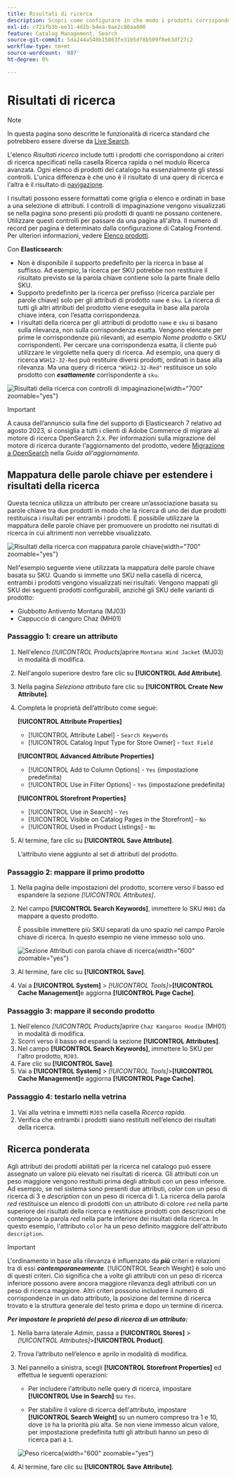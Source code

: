 ```yaml
---
title: Risultati di ricerca
description: Scopri come configurare in che modo i prodotti corrispondono ai criteri di ricerca immessi nella casella Ricerca rapida o nel modulo Ricerca avanzata.
exl-id: c721fb3b-ee31-4d2b-b4ea-9ae2c80aa800
feature: Catalog Management, Search
source-git-commit: 5da244a548b15863fe31b5df8b509f8e63df27c2
workflow-type: tm+mt
source-wordcount: '887'
ht-degree: 0%

---
```


# Risultati di ricerca

>[!NOTE]
>
>In questa pagina sono descritte le funzionalità di ricerca standard che potrebbero essere diverse da [Live Search](https://experienceleague.adobe.com/docs/commerce/live-search/overview.html).

L&#39;elenco _Risultati ricerca_ include tutti i prodotti che corrispondono ai criteri di ricerca specificati nella casella Ricerca rapida o nel modulo Ricerca avanzata. Ogni elenco di prodotti del catalogo ha essenzialmente gli stessi controlli. L&#39;unica differenza è che uno è il risultato di una query di ricerca e l&#39;altra è il risultato di [navigazione](navigation.md).

I risultati possono essere formattati come griglia o elenco e ordinati in base a una selezione di attributi. I controlli di impaginazione vengono visualizzati se nella pagina sono presenti più prodotti di quanti ne possano contenere. Utilizzare questi controlli per passare da una pagina all&#39;altra. Il numero di record per pagina è determinato dalla configurazione di Catalog Frontend. Per ulteriori informazioni, vedere [Elenco prodotti](navigation-product-listings.md).

Con **Elasticsearch**:

- Non è disponibile il supporto predefinito per la ricerca in base al suffisso. Ad esempio, la ricerca per SKU potrebbe non restituire il risultato previsto se la parola chiave contiene solo la parte finale dello SKU.
- Supporto predefinito per la ricerca per prefisso (ricerca parziale per parole chiave) solo per gli attributi di prodotto `name` e `sku`. La ricerca di tutti gli altri attributi del prodotto viene eseguita in base alla parola chiave intera, con l’esatta corrispondenza.
- I risultati della ricerca per gli attributi di prodotto `name` e `sku` si basano sulla rilevanza, non sulla corrispondenza esatta. Vengono elencate per prime le corrispondenze più rilevanti, ad esempio _Nome prodotto_ o _SKU_ corrispondenti. Per cercare una corrispondenza esatta, il cliente può utilizzare le virgolette nella query di ricerca. Ad esempio, una query di ricerca `WSH12-32-Red` può restituire diversi prodotti, ordinati in base alla rilevanza. Ma una query di ricerca `"WSH12-32-Red"` restituisce un solo prodotto con **_esattamente_** corrispondente a `sku`.

![Risultati della ricerca con controlli di impaginazione](./assets/storefront-search-results-shorts.png){width="700" zoomable="yes"}

>[!IMPORTANT]
>
>A causa dell’annuncio sulla fine del supporto di Elasticsearch 7 relativo ad agosto 2023, si consiglia a tutti i clienti di Adobe Commerce di migrare al motore di ricerca OpenSearch 2.x. Per informazioni sulla migrazione del motore di ricerca durante l&#39;aggiornamento del prodotto, vedere [Migrazione a OpenSearch](https://experienceleague.adobe.com/docs/commerce-operations/upgrade-guide/prepare/opensearch-migration.html) nella _Guida all&#39;aggiornamento_.

## Mappatura delle parole chiave per estendere i risultati della ricerca

Questa tecnica utilizza un attributo per creare un’associazione basata su parole chiave tra due prodotti in modo che la ricerca di uno dei due prodotti restituisca i risultati per entrambi i prodotti. È possibile utilizzare la mappatura delle parole chiave per promuovere un prodotto nei risultati di ricerca in cui altrimenti non verrebbe visualizzato.

![Risultati della ricerca con mappatura parole chiave](./assets/storefront-search-results-extended.png){width="700" zoomable="yes"}

Nell&#39;esempio seguente viene utilizzata la mappatura delle parole chiave basata su SKU. Quando si immette uno SKU nella casella di ricerca, entrambi i prodotti vengono visualizzati nei risultati. Vengono mappati gli SKU dei seguenti prodotti configurabili, anziché gli SKU delle varianti di prodotto:

- Giubbotto Antivento Montana (MJ03)
- Cappuccio di canguro Chaz (MH01)

### Passaggio 1: creare un attributo

1. Nell&#39;elenco _[!UICONTROL Products]_&#x200B;aprire `Montana Wind Jacket` (MJ03) in modalità di modifica.
1. Nell&#39;angolo superiore destro fare clic su **[!UICONTROL Add Attribute]**.
1. Nella pagina _Seleziona attributo_ fare clic su **[!UICONTROL Create New Attribute]**.
1. Completa le proprietà dell’attributo come segue:

   **[!UICONTROL Attribute Properties]**

   - [!UICONTROL Attribute Label] - `Search Keywords`
   - [!UICONTROL Catalog Input Type for Store Owner] - `Text Field`

   **[!UICONTROL Advanced Attribute Properties]**

   - [!UICONTROL Add to Column Options] - `Yes` (impostazione predefinita)
   - [!UICONTROL Use in Filter Options] - `Yes` (impostazione predefinita)

   **[!UICONTROL Storefront Properties]**

   - [!UICONTROL Use in Search] - `Yes`
   - [!UICONTROL Visible on Catalog Pages in the Storefront] - `No`
   - [!UICONTROL Used in Product Listings] - `No`

1. Al termine, fare clic su **[!UICONTROL Save Attribute]**.

   L’attributo viene aggiunto al set di attributi del prodotto.

### Passaggio 2: mappare il primo prodotto

1. Nella pagina delle impostazioni del prodotto, scorrere verso il basso ed espandere la sezione _[!UICONTROL Attributes]_.
1. Nel campo **[!UICONTROL Search Keywords]**, immettere lo SKU `MH01` da mappare a questo prodotto.

   È possibile immettere più SKU separati da uno spazio nel campo Parole chiave di ricerca. In questo esempio ne viene immesso solo uno.

   ![Sezione Attributi con parola chiave di ricerca](./assets/search-keywords-attribute.png){width="600" zoomable="yes"}

1. Al termine, fare clic su **[!UICONTROL Save]**.
1. Vai a **[!UICONTROL System]** > _[!UICONTROL Tools]_>**[!UICONTROL Cache Management]**&#x200B;e aggiorna **[!UICONTROL Page Cache]**.

### Passaggio 3: mappare il secondo prodotto

1. Nell&#39;elenco _[!UICONTROL Products]_&#x200B;aprire `Chaz Kangaroo Hoodie` (MH01) in modalità di modifica.
1. Scorri verso il basso ed espandi la sezione **[!UICONTROL Attributes]**.
1. Nel campo **[!UICONTROL Search Keywords]**, immettere lo SKU per l&#39;altro prodotto, `MJ03`.
1. Fare clic su **[!UICONTROL Save]**.
1. Vai a **[!UICONTROL System]** > _[!UICONTROL Tools]_>**[!UICONTROL Cache Management]**&#x200B;e aggiorna **[!UICONTROL Page Cache]**.

### Passaggio 4: testarlo nella vetrina

1. Vai alla vetrina e immetti `MJ03` nella casella _Ricerca rapida_.
1. Verifica che entrambi i prodotti siano restituiti nell’elenco dei risultati della ricerca.

## Ricerca ponderata

Agli attributi dei prodotti abilitati per la ricerca nel catalogo può essere assegnato un valore più elevato nei risultati di ricerca. Gli attributi con un peso maggiore vengono restituiti prima degli attributi con un peso inferiore. Ad esempio, se nel sistema sono presenti due attributi, _color_ con un peso di ricerca di 3 e _description_ con un peso di ricerca di 1. La ricerca della parola _red_ restituisce un elenco di prodotti con un attributo di colore `red` nella parte superiore dei risultati della ricerca e restituisce prodotti con descrizioni che contengono la parola _red_ nella parte inferiore dei risultati della ricerca. In questo esempio, l&#39;attributo `color` ha un peso definito maggiore dell&#39;attributo `description`.

>[!IMPORTANT]
>
>L&#39;ordinamento in base alla rilevanza è influenzato da **_più_** criteri e relazioni tra di essi **_contemporaneamente_**. [!UICONTROL Search Weight] è solo uno di questi criteri. Ciò significa che a volte gli attributi con un peso di ricerca inferiore possono avere ancora maggiore rilevanza degli attributi con un peso di ricerca maggiore. Altri criteri possono includere il numero di corrispondenze in un dato attributo, la posizione del termine di ricerca trovato e la struttura generale del testo prima e dopo un termine di ricerca.

**_Per impostare le proprietà del peso di ricerca di un attributo:_**

1. Nella barra laterale _Admin_, passa a **[!UICONTROL Stores]** > _[!UICONTROL Attributes]_>**[!UICONTROL Product]**.

1. Trova l’attributo nell’elenco e aprilo in modalità di modifica.

1. Nel pannello a sinistra, scegli **[!UICONTROL Storefront Properties]** ed effettua le seguenti operazioni:

   - Per includere l&#39;attributo nelle query di ricerca, impostare **[!UICONTROL Use in Search]** su `Yes`.

   - Per stabilire il valore di ricerca dell&#39;attributo, impostare **[!UICONTROL Search Weight]** su un numero compreso tra 1 e 10, dove `10` ha la priorità più alta. Se non viene immesso alcun valore, per impostazione predefinita tutti gli attributi hanno un peso di ricerca pari a `1`.

   ![Peso ricerca](./assets/search-weight.png){width="600" zoomable="yes"}

1. Al termine, fare clic su **[!UICONTROL Save Attribute]**.
